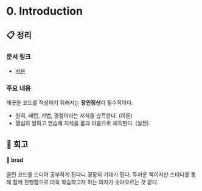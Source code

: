 # 0. Introduction

## :clipboard: 정리

### 문서 링크

- [서문](./heewhy_java.md)

### 주요 내용

깨끗한 코드를 작성하기 위해서는 **장인정신**이 필수적이다.

- 원칙, 패턴, 기법, 경험이라는 지식을 습득한다. (이론)
- 열심히 일하고 연습해 지식을 몸과 마음으로 체득한다. (실전)

## :pray: 회고

#### :bread: brad

클린 코드를 드디어 공부하게 된다니 굉장히 기대가 된다. 두꺼운 책이지만 스터디를 통해 함께 진행함으로 더욱 학습하고자 하는 의지가 솟아오르는 것 같다.
